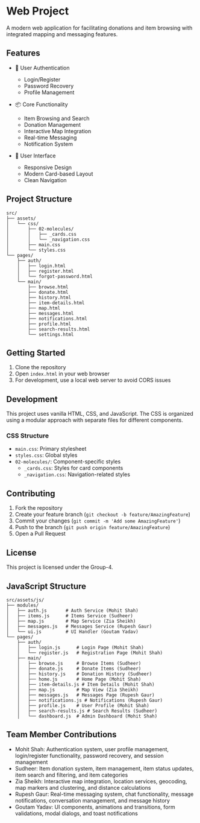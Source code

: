 # Web Project

A modern web application for facilitating donations and item browsing with integrated mapping and messaging features.

## Features

- 🔐 User Authentication
  - Login/Register
  - Password Recovery
  - Profile Management

- 📦 Core Functionality
  - Item Browsing and Search
  - Donation Management
  - Interactive Map Integration
  - Real-time Messaging
  - Notification System

- 💅 User Interface
  - Responsive Design
  - Modern Card-based Layout
  - Clean Navigation

## Project Structure

```
src/
├── assets/
│   └── css/
│       ├── 02-molecules/
│       │   ├── _cards.css
│       │   └── _navigation.css
│       ├── main.css
│       └── styles.css
└── pages/
    ├── auth/
    │   ├── login.html
    │   ├── register.html
    │   └── forgot-password.html
    └── main/
        ├── browse.html
        ├── donate.html
        ├── history.html
        ├── item-details.html
        ├── map.html
        ├── messages.html
        ├── notifications.html
        ├── profile.html
        ├── search-results.html
        └── settings.html
```

## Getting Started

1. Clone the repository
2. Open `index.html` in your web browser
3. For development, use a local web server to avoid CORS issues

## Development

This project uses vanilla HTML, CSS, and JavaScript. The CSS is organized using a modular approach with separate files for different components.

### CSS Structure
- `main.css`: Primary stylesheet
- `styles.css`: Global styles
- `02-molecules/`: Component-specific styles
  - `_cards.css`: Styles for card components
  - `_navigation.css`: Navigation-related styles

## Contributing

1. Fork the repository
2. Create your feature branch (`git checkout -b feature/AmazingFeature`)
3. Commit your changes (`git commit -m 'Add some AmazingFeature'`)
4. Push to the branch (`git push origin feature/AmazingFeature`)
5. Open a Pull Request

## License

This project is licensed under the Group-4.
## JavaScript Structure
```
src/assets/js/
├── modules/
│   ├── auth.js       # Auth Service (Mohit Shah)
│   ├── items.js      # Items Service (Sudheer)
│   ├── map.js        # Map Service (Zia Sheikh)
│   ├── messages.js   # Messages Service (Rupesh Gaur)
│   └── ui.js         # UI Handler (Goutam Yadav)
└── pages/
    ├── auth/
    │   ├── login.js      # Login Page (Mohit Shah)
    │   └── register.js   # Registration Page (Mohit Shah)
    ├── main/
    │   ├── browse.js     # Browse Items (Sudheer)
    │   ├── donate.js     # Donate Items (Sudheer)
    │   ├── history.js    # Donation History (Sudheer)
    │   ├── home.js       # Home Page (Mohit Shah)
    │   ├── item-details.js # Item Details (Mohit Shah)
    │   ├── map.js        # Map View (Zia Sheikh)
    │   ├── messages.js   # Messages Page (Rupesh Gaur)
    │   ├── notifications.js # Notifications (Rupesh Gaur)
    │   ├── profile.js    # User Profile (Mohit Shah)
    │   ├── search-results.js # Search Results (Sudheer)
    │   └── dashboard.js  # Admin Dashboard (Mohit Shah)
```

## Team Member Contributions
- Mohit Shah: Authentication system, user profile management, login/register functionality, password recovery, and session management
- Sudheer: Item donation system, item management, item status updates, item search and filtering, and item categories
- Zia Sheikh: Interactive map integration, location services, geocoding, map markers and clustering, and distance calculations
- Rupesh Gaur: Real-time messaging system, chat functionality, message notifications, conversation management, and message history
- Goutam Yadav: UI components, animations and transitions, form validations, modal dialogs, and toast notifications
